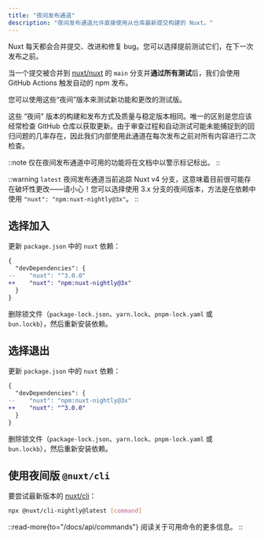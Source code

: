 ```yaml
---
title: "夜间发布通道"
description: "夜间发布通道允许直接使用从仓库最新提交构建的 Nuxt。"
---
```


Nuxt 每天都会合并提交、改进和修复 bug。您可以选择提前测试它们，在下一次发布之前。

当一个提交被合并到 [nuxt/nuxt](https://github.com/nuxt/nuxt) 的 `main` 分支并**通过所有测试**后，我们会使用 GitHub Actions 触发自动的 npm 发布。

您可以使用这些“夜间”版本来测试新功能和更改的测试版。

这些 “夜间” 版本的构建和发布方式及质量与稳定版本相同。唯一的区别是您应该经常检查 GitHub 仓库以获取更新。由于审查过程和自动测试可能未能捕捉到的回归问题的几率存在，因此我们内部使用此通道在每次发布之前对所有内容进行二次检查。

::note
仅在夜间发布通道中可用的功能将在文档中以警示标记标出。
::

::warning
`latest` 夜间发布通道当前追踪 Nuxt v4 分支，这意味着目前很可能存在破坏性更改——请小心！您可以选择使用 3.x 分支的夜间版本，方法是在依赖中使用 `"nuxt": "npm:nuxt-nightly@3x"`。
::

## 选择加入

更新 `package.json` 中的 `nuxt` 依赖：

```diff [package.json]
{
  "devDependencies": {
--    "nuxt": "^3.0.0"
++    "nuxt": "npm:nuxt-nightly@3x"
  }
}
```

删除锁文件（`package-lock.json`、`yarn.lock`、`pnpm-lock.yaml` 或 `bun.lockb`），然后重新安装依赖。

## 选择退出

更新 `package.json` 中的 `nuxt` 依赖：

```diff [package.json]
{
  "devDependencies": {
--    "nuxt": "npm:nuxt-nightly@3x"
++    "nuxt": "^3.0.0"
  }
}
```

删除锁文件（`package-lock.json`、`yarn.lock`、`pnpm-lock.yaml` 或 `bun.lockb`），然后重新安装依赖。

## 使用夜间版 `@nuxt/cli`

要尝试最新版本的 [nuxt/cli](https://github.com/nuxt/cli)：

```bash [Terminal]
npx @nuxt/cli-nightly@latest [command]
```

::read-more{to="/docs/api/commands"}
阅读关于可用命令的更多信息。
::